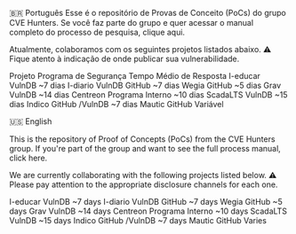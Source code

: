 🇧🇷 Português
Esse é o repositório de Provas de Conceito (PoCs) do grupo CVE Hunters.
Se você faz parte do grupo e quer acessar o manual completo do processo de pesquisa, clique aqui.

Atualmente, colaboramos com os seguintes projetos listados abaixo.
⚠️ Fique atento à indicação de onde publicar sua vulnerabilidade.

Projeto	Programa de Segurança	Tempo Médio de Resposta
I-educar	VulnDB 	~7 dias
I-diario	VulnDB  GitHub	~7 dias
Wegia	GitHub	~5 dias
Grav	VulnDB	~14 dias
Centreon	Programa Interno 	~10 dias
ScadaLTS	VulnDB	~15 dias
Indico	GitHub /VulnDB	~7 dias
Mautic	GitHub	Variável 

🇺🇸 English

This is the repository of Proof of Concepts (PoCs) from the CVE Hunters group.
If you're part of the group and want to see the full process manual, click here.

We are currently collaborating with the following projects listed below.
⚠️ Please pay attention to the appropriate disclosure channels for each one.


I-educar	VulnDB 	~7 days
I-diario	VulnDB  GitHub	~7 days
Wegia	GitHub	~5 days
Grav	VulnDB	~14 days
Centreon	Programa Interno 	~10 days
ScadaLTS	VulnDB	~15 days
Indico	GitHub /VulnDB	~7 days
Mautic	GitHub	Varies